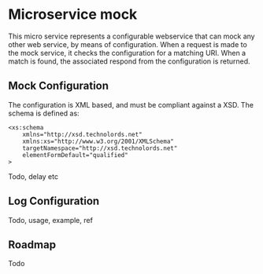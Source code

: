 # Microservice mock
This micro service represents a configurable webservice that can mock any other web service, by means of configuration.
When a request is made to the mock service, it checks the configuration for a matching URI. When a match is found,
the associated respond from the configuration is returned.

## Mock Configuration
The configuration is XML based, and must be compliant against a XSD. The schema is defined as:

    <xs:schema
        xmlns="http://xsd.technolords.net"
        xmlns:xs="http://www.w3.org/2001/XMLSchema"
        targetNamespace="http://xsd.technolords.net"
        elementFormDefault="qualified"
    >

Todo, delay etc

## Log Configuration

Todo, usage, example, ref

## Roadmap

Todo

